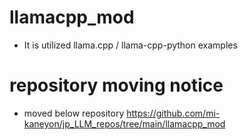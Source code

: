 # llamacpp_mod
- It is utilized llama.cpp / llama-cpp-python  examples

# repository moving notice
- moved below repository
  https://github.com/mi-kaneyon/jp_LLM_repos/tree/main/llamacpp_mod
  
